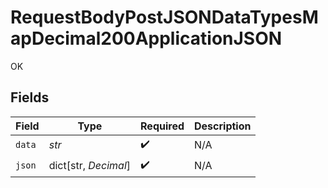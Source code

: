 # RequestBodyPostJSONDataTypesMapDecimal200ApplicationJSON

OK


## Fields

| Field                | Type                 | Required             | Description          |
| -------------------- | -------------------- | -------------------- | -------------------- |
| `data`               | *str*                | :heavy_check_mark:   | N/A                  |
| `json`               | dict[str, *Decimal*] | :heavy_check_mark:   | N/A                  |